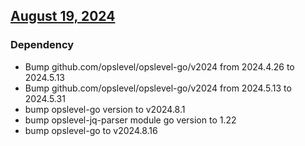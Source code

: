 ## [August 19, 2024]((https://github.com/OpsLevel/opslevel-jq-parser/compare/v2024.4.26...v2024.8.19))
### Dependency
* Bump github.com/opslevel/opslevel-go/v2024 from 2024.4.26 to 2024.5.13
* Bump github.com/opslevel/opslevel-go/v2024 from 2024.5.13 to 2024.5.31
* bump opslevel-go version to v2024.8.1
* bump opslevel-jq-parser module go version to 1.22
* bump opslevel-go to v2024.8.16
